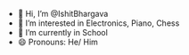 - 👋 Hi, I’m @IshitBhargava
- 👀 I’m interested in Electronics, Piano, Chess
- 🌱 I’m currently in School
- 😄 Pronouns: He/ Him

<!---
IshitBhargava/IshitBhargava is a ✨ special ✨ repository because its `README.md` (this file) appears on your GitHub profile.
You can click the Preview link to take a look at your changes.
--->
